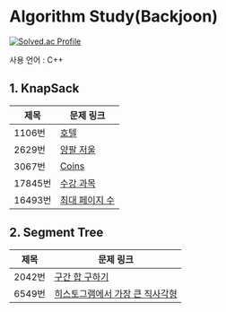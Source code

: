 # Algorithm Study(Backjoon)

[![Solved.ac Profile](http://mazassumnida.wtf/api/generate_badge?boj=yepp0112)](https://solved.ac/yepp0112)<br/>

사용 언어 : C++

## **1. KnapSack**

|제목|문제 링크|
|------|---|
|1106번|[호텔](https://www.acmicpc.net/problem/1106)|
|2629번|[양팔 저울](https://www.acmicpc.net/problem/2629)|
|3067번|[Coins](https://www.acmicpc.net/problem/3067)|
|17845번|[수강 과목](https://www.acmicpc.net/problem/17845)|
|16493번|[최대 페이지 수](https://www.acmicpc.net/problem/16493)|

## **2. Segment Tree**

|제목|문제 링크|
|------|---|
|2042번|[구간 합 구하기](https://www.acmicpc.net/problem/2042)|
|6549번|[히스토그램에서 가장 큰 직사각형](https://www.acmicpc.net/problem/6549)|
